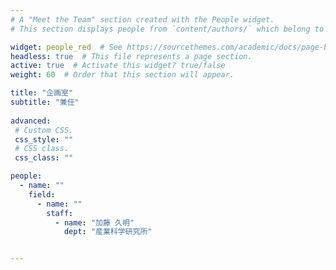 ```yaml
---
# A "Meet the Team" section created with the People widget.
# This section displays people from `content/authors/` which belong to the `user_groups` below.

widget: people_red  # See https://sourcethemes.com/academic/docs/page-builder/
headless: true  # This file represents a page section.
active: true  # Activate this widget? true/false
weight: 60  # Order that this section will appear.

title: "企画室"
subtitle: "兼任"
  
advanced:
 # Custom CSS. 
 css_style: ""
 # CSS class.
 css_class: ""

people:
  - name: ""
    field: 
      - name: ""
        staff:
          - name: "加藤 久明"
            dept: "産業科学研究所"


---
```

